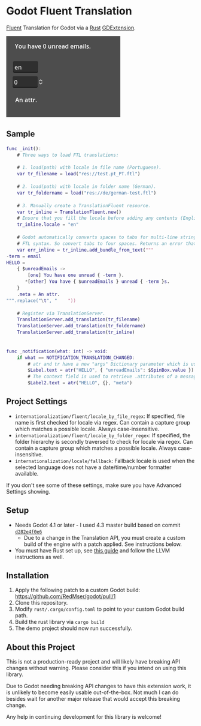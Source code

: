 # Godot Fluent Translation

[Fluent](https://projectfluent.org/) Translation for Godot via a [Rust](https://github.com/projectfluent/fluent-rs) [GDExtension](https://github.com/godot-rust/gdext).

![Demo project](./docs/demo.gif)

## Sample

```gd
func _init():
    # Three ways to load FTL translations:

    # 1. load(path) with locale in file name (Portuguese).
    var tr_filename = load("res://test.pt_PT.ftl")

    # 2. load(path) with locale in folder name (German).
    var tr_foldername = load("res://de/german-test.ftl")

    # 3. Manually create a TranslationFluent resource.
    var tr_inline = TranslationFluent.new()
    # Ensure that you fill the locale before adding any contents (English).
    tr_inline.locale = "en"

    # Godot automatically converts spaces to tabs for multi-line strings, but tabs are invalid in
    # FTL syntax. So convert tabs to four spaces. Returns an error that you should handle.
    var err_inline = tr_inline.add_bundle_from_text("""
-term = email
HELLO =
    { $unreadEmails ->
        [one] You have one unread { -term }.
       *[other] You have { $unreadEmails } unread { -term }s.
    }
    .meta = An attr.
""".replace("\t", "    "))

    # Register via TranslationServer.
    TranslationServer.add_translation(tr_filename)
    TranslationServer.add_translation(tr_foldername)
    TranslationServer.add_translation(tr_inline)


func _notification(what: int) -> void:
    if what == NOTIFICATION_TRANSLATION_CHANGED:
        # atr and tr have a new "args" Dictionary parameter which is used to fill $variables.
        $Label.text = atr("HELLO", { "unreadEmails": $SpinBox.value })
        # The context field is used to retrieve .attributes of a message.
        $Label2.text = atr("HELLO", {}, "meta")
```

## Project Settings

* `internationalization/fluent/locale_by_file_regex`: If specified, file name is first checked for locale via regex. Can contain a capture group which matches a possible locale. Always case-insensitive.
* `internationalization/fluent/locale_by_folder_regex`: If specified, the folder hierarchy is secondly traversed to check for locale via regex. Can contain a capture group which matches a possible locale. Always case-insensitive.
* `internationalization/locale/fallback`: Fallback locale is used when the selected language does not have a date/time/number formatter available.

If you don't see some of these settings, make sure you have Advanced Settings showing.

## Setup

* Needs Godot 4.1 or later - I used 4.3 master build based on commit [`d282e4f0e6`](https://github.com/godotengine/godot/commit/d282e4f0e6b6ebcf3bd6e05cd62f2a8fe1f9a238)
    * Due to a change in the Translation API, you must create a custom build of the engine with a patch applied. See instructions below.
* You must have Rust set up, see [this guide](https://godot-rust.github.io/book/intro/setup.html) and follow the LLVM instructions as well.

## Installation

1. Apply the following patch to a custom Godot build: https://github.com/RedMser/godot/pull/1
2. Clone this repository.
3. Modify `rust/.cargo/config.toml` to point to your custom Godot build path.
4. Build the rust library via `cargo build`
5. The demo project should now run successfully.

## About this Project

This is not a production-ready project and will likely have breaking API changes without warning. Please consider this if you intend on using this library.

Due to Godot needing breaking API changes to have this extension work, it is unlikely to become easily usable out-of-the-box. Not much I can do besides wait for another major release that would accept this breaking change.

Any help in continuing development for this library is welcome!
